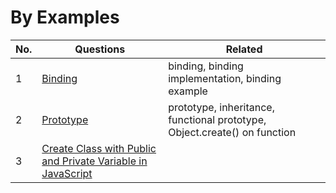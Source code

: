 # By Examples 

| No. | Questions | Related |
|---- | --------- | --------- |
|1  | [Binding]() | binding, binding implementation, binding example |
|2  | [Prototype]() | prototype, inheritance, functional prototype, Object.create() on function |
|3  | [Create Class with Public and Private Variable in JavaScript](#create-class-with-public-and-private-variable-in-javascript) |
